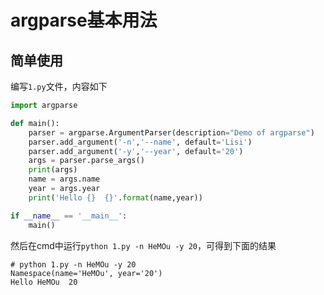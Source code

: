 # argparse基本用法

## 简单使用

编写`1.py`文件，内容如下

```python
import argparse

def main():
    parser = argparse.ArgumentParser(description="Demo of argparse")
    parser.add_argument('-n','--name', default='Lisi')
    parser.add_argument('-y','--year', default='20')
    args = parser.parse_args()
    print(args)
    name = args.name
    year = args.year
    print('Hello {}  {}'.format(name,year))

if __name__ == '__main__':
    main()
```

然后在cmd中运行`python 1.py -n HeMOu -y 20`，可得到下面的结果

```
# python 1.py -n HeMOu -y 20
Namespace(name='HeMOu', year='20')
Hello HeMOu  20
```



